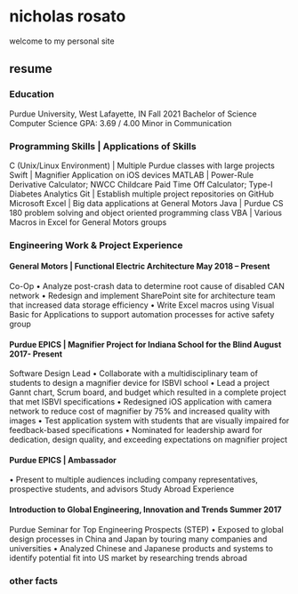 # nicholas rosato
welcome to my personal site

## resume
### Education                           												
Purdue University, West Lafayette, IN		    		                                         	                        Fall 2021
Bachelor of Science Computer Science					                                                   GPA: 3.69 / 4.00
Minor in Communication

### Programming Skills | Applications of Skills										
  C (Unix/Linux Environment) | Multiple Purdue classes with large projects
  Swift | Magnifier Application on iOS devices
  MATLAB | Power-Rule Derivative Calculator; NWCC Childcare Paid Time Off Calculator; Type-I Diabetes Analytics
  Git | Establish multiple project repositories on GitHub
  Microsoft Excel | Big data applications at General Motors
  Java | Purdue CS 180 problem solving and object oriented programming class
  VBA | Various Macros in Excel for General Motors groups
### Engineering Work & Project Experience      										
#### General Motors | Functional Electric Architecture        		   			       May 2018 – Present
Co-Op
•	Analyze post-crash data to determine root cause of disabled CAN network
•	Redesign and implement SharePoint site for architecture team that increased data storage efficiency
•	Write Excel macros using Visual Basic for Applications to support automation processes for active safety group
#### Purdue EPICS | Magnifier Project for Indiana School for the Blind                                               August 2017- Present
Software Design Lead
•	Collaborate with a multidisciplinary team of students to design a magnifier device for ISBVI school
•	Lead a project Gannt chart, Scrum board, and budget which resulted in a complete project that met ISBVI specifications
•	Redesigned iOS application with camera network to reduce cost of magnifier by 75% and increased quality with images
•	Test application system with students that are visually impaired for feedback-based specifications
•	Nominated for leadership award for dedication, design quality, and exceeding expectations on magnifier project
#### Purdue EPICS | Ambassador
•	Present to multiple audiences including company representatives, prospective students, and advisors
Study Abroad Experience												
#### Introduction to Global Engineering, Innovation and Trends						   Summer 2017
Purdue Seminar for Top Engineering Prospects (STEP)
•	Exposed to global design processes in China and Japan by touring many companies and universities
•	Analyzed Chinese and Japanese products and systems to identify potential fit into US market by researching trends abroad

### other facts
